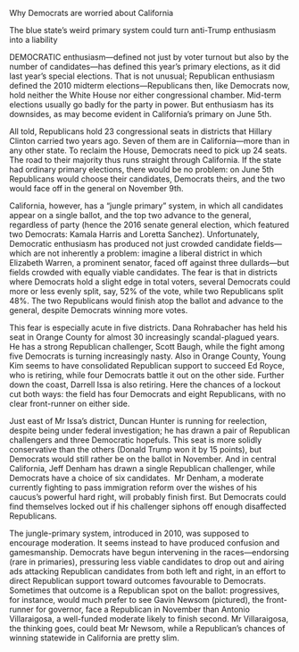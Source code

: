 Why Democrats are worried about California

The blue state’s weird primary system could turn anti-Trump enthusiasm into a liability

DEMOCRATIC enthusiasm—defined not just by voter turnout but also by the number of candidates—has defined this year’s primary elections, as it did last year’s special elections. That is not unusual; Republican enthusiasm defined the 2010 midterm elections—Republicans then, like Democrats now, hold neither the White House nor either congressional chamber. Mid-term elections usually go badly for the party in power. But enthusiasm has its downsides, as may become evident in California’s primary on June 5th.

All told, Republicans hold 23 congressional seats in districts that Hillary Clinton carried two years ago. Seven of them are in California—more than in any other state. To reclaim the House, Democrats need to pick up 24 seats. The road to their majority thus runs straight through California. If the state had ordinary primary elections, there would be no problem: on June 5th Republicans would choose their candidates, Democrats theirs, and the two would face off in the general on November 9th. 

California, however, has a “jungle primary” system, in which all candidates appear on a single ballot, and the top two advance to the general, regardless of party (hence the 2016 senate general election, which featured two Democrats: Kamala Harris and Loretta Sanchez). Unfortunately, Democratic enthusiasm has produced not just crowded candidate fields—which are not inherently a problem: imagine a liberal district in which Elizabeth Warren, a prominent senator, faced off against three dullards—but fields crowded with equally viable candidates. The fear is that in districts where Democrats hold a slight edge in total voters, several Democrats could more or less evenly split, say, 52% of the vote, while two Republicans split 48%. The two Republicans would finish atop the ballot and advance to the general, despite Democrats winning more votes.

This fear is especially acute in five districts. Dana Rohrabacher has held his seat in Orange County for almost 30 increasingly scandal-plagued years. He has a strong Republican challenger, Scott Baugh, while the fight among five Democrats is turning increasingly nasty. Also in Orange County, Young Kim seems to have consolidated Republican support to succeed Ed Royce, who is retiring, while four Democrats battle it out on the other side. Further down the coast, Darrell Issa is also retiring. Here the chances of a lockout cut both ways: the field has four Democrats and eight Republicans, with no clear front-runner on either side.

Just east of Mr Issa’s district, Duncan Hunter is running for reelection, despite being under federal investigation; he has drawn a pair of Republican challengers and three Democratic hopefuls. This seat is more solidly conservative than the others (Donald Trump won it by 15 points), but Democrats would still rather be on the ballot in November. And in central California, Jeff Denham has drawn a single Republican challenger, while Democrats have a choice of six candidates.  Mr Denham, a moderate currently fighting to pass immigration reform over the wishes of his caucus’s powerful hard right, will probably finish first. But Democrats could find themselves locked out if his challenger siphons off enough disaffected Republicans. 

The jungle-primary system, introduced in 2010, was supposed to encourage moderation. It seems instead to have produced confusion and gamesmanship. Democrats have begun intervening in the races—endorsing (rare in primaries), pressuring less viable candidates to drop out and airing ads attacking Republican candidates from both left and right, in an effort to direct Republican support toward outcomes favourable to Democrats. Sometimes that outcome is a Republican spot on the ballot: progressives, for instance, would much prefer to see Gavin Newsom (pictured), the front-runner for governor, face a Republican in November than Antonio Villaraigosa, a well-funded moderate likely to finish second. Mr Villaraigosa, the thinking goes, could beat Mr Newsom, while a Republican’s chances of winning statewide in California are pretty slim.